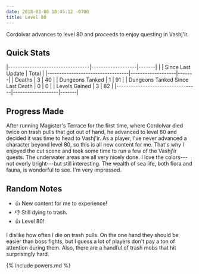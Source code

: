 ```yaml
---
date: 2018-03-08 18:45:12 -0700
title: Level 80
---
```

Cordolvar advances to level 80 and proceeds to enjoy questing in Vashj'ir.

## Quick Stats

|----------------------------------|-------------------|-------|
|                                  | Since Last Update | Total |
|----------------------------------|-------------------|-------|
| Deaths                           | 3                 | 40    |
| Dungeons Tanked                  | 1                 | 91    |
| Dungeons Tanked Since Last Death | 0                 | 0     |
| Levels Gained                    | 3                 | 82    |
|----------------------------------|-------------------|-------|

## Progress Made

After running Magister's Terrace for the first time, where Cordolvar died twice on trash pulls that got out of hand, he advanced to level 80 and decided it was time to head to Vashj'ir. As a player, I've never advanced a character beyond level 80, so this is all new content for me. That's why I enjoyed the cut scene and took some time to run a few of the Vashj'ir quests. The underwater areas are all very nicely done. I love the colors---not overly bright---but still interesting. The wealth of sea life, both flora and fauna, is wonderful to see. I'm very impressed.

## Random Notes

* &#x1f44d; New content for me to experience!
* &#x1f44e; Still dying to trash.
* &#x1f44d; Level 80!

I dislike how often I die on trash pulls. On the one hand they should be easier than boss fights, but I guess a lot of players don't pay a ton of attention during them. Also, there are a handful of trash mobs that hit surprisingly hard.

{% include powers.md %}
